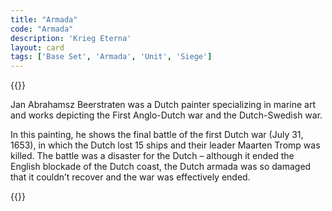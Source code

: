 ```yaml
---
title: "Armada"
code: "Armada"
description: 'Krieg Eterna'
layout: card
tags: ['Base Set', 'Armada', 'Unit', 'Siege']
---
```

{{<card-detail-page title="Armada" artwork="The Battle of Terheide by Jan Abrahamsz Beerstraaten (1653)">}}
<p>
Jan Abrahamsz Beerstraten was a Dutch painter specializing in marine art and works depicting the First Anglo-Dutch war and the Dutch-Swedish war.  
</p>
<p>
In this painting, he shows the final battle of the first Dutch war (July 31, 1653), in which the Dutch lost 15 ships and their leader Maarten Tromp was killed.  The battle was a disaster for the Dutch – although it ended the English blockade of the Dutch coast, the Dutch armada was so damaged that it couldn’t recover and the war was effectively ended.</p>
{{</card-detail-page>}}